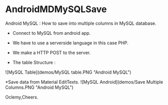 # AndroidMDMySQLSave
Android MySQL : How to save into multiple columns in MySQL database.

* Connect to MySQL from android app.
* We have to use a serverside language in this case PHP.
* We make a HTTP POST to the server.

* The table Structure :

![MySQL Table](demos/MySQL table.PNG "Android MySQL")

*Save data from Material EditTexts.
![MySQL Android](demos/Save Multiple Columns.PNG "Android MySQL")

Oclemy,Cheers.
